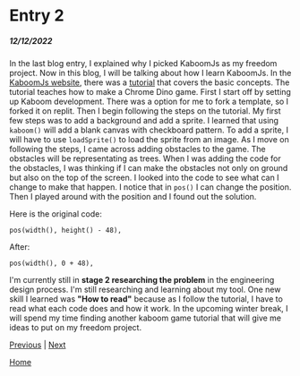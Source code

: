 # Entry 2
##### 12/12/2022

In the last blog entry, I explained why I picked KaboomJs as my freedom project. Now in this blog, I will be talking about how I learn KaboomJs. In the [KaboomJs website](https://kaboomjs.com/), there was a [tutorial](https://kaboomjs.com/doc/intro) that covers the basic concepts. The tutorial teaches how to make a Chrome Dino game. First I start off by setting up Kaboom development. There was a option for me to fork a template, so I forked it on replit. Then I begin following the steps on the tutorial. My first few steps was to add a background and add a sprite. I learned that using `kaboom()` will add a blank canvas with checkboard pattern. To add a sprite, I will have to use `loadSprite()` to load the sprite from an image. As I move on following the steps, I came across adding obstacles to the game. The obstacles will be representating as trees. When I was adding the code for the obstacles, I was thinking if I can make the obstacles not only on ground but also on the top of the screen. I looked into the code to see what can I change to make that happen. I notice that in `pos()` I can change the position. Then I played around with the position and I found out the solution.

Here is the original code:
```JS
pos(width(), height() - 48),
```
After:
```JS
pos(width(), 0 + 48),
```
I'm currently still in **stage 2 researching the problem** in the engineering design process. I'm still researching and learning about my tool. One new skill I learned was **"How to read"** because as I follow the tutorial, I have to read what each code does and how it work. In the upcoming winter break, I will spend my time finding another kaboom game tutorial that will give me ideas to put on my freedom project.

[Previous](entry01.md) | [Next](entry03.md)

[Home](../README.md)
